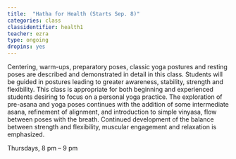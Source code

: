 ```yaml
---
title:  "Hatha for Health (Starts Sep. 8)"
categories: class
classidentifier: health1
teacher: ezra
type: ongoing
dropins: yes
---
```

Centering, warm-ups, preparatory poses, classic yoga postures and resting poses 
are described and demonstrated in detail in this class. Students will be guided
in postures leading to greater awareness, stability, strength and flexibility.
This class is appropriate for both beginning and experienced students desiring to
focus on a personal yoga practice. The exploration of pre-asana and yoga poses
continues with the addition of some intermediate asana, refinement of alignment,
and introduction to simple vinyasa, flow between poses with the breath. Continued
development of the balance between strength and flexibility, muscular engagement
and relaxation is emphasized.

Thursdays, 8 pm – 9 pm
